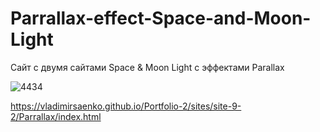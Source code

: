 # Parrallax-effect-Space-and-Moon-Light

Сайт c двумя сайтами Space & Moon Light с эффектами Parallax

![4434](https://user-images.githubusercontent.com/56477695/115113024-d5712080-9f90-11eb-8505-4a55e812205a.png)

https://vladimirsaenko.github.io/Portfolio-2/sites/site-9-2/Parrallax/index.html
